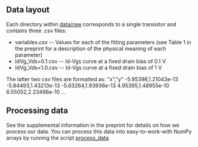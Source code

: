 
## Data layout
Each directory within [data/raw](data/raw) corresponds to a single transistor and 
contains three .csv files:
* variables.csv -- Values for each of the fitting parameters (see Table 1 in the
preprint for a description of the physical meaning of each parameter)
* IdVg_Vds=0.1.csv -- Id-Vgs curve at a fixed drain bias of 0.1 V
* IdVg_Vds=1.0.csv -- Id-Vgs curve at a fixed drain bias of 1 V

The latter two csv files are formatted as:
"x","y"
-5.95398,1.21043e-13
-5.84493,1.43213e-13
-5.63264,1.93936e-13
4.95395,1.48955e-10
6.55052,2.23486e-10
...


## Processing data
See the supplemental information in the preprint for details on how we process
our data. You can process this data into easy-to-work-with NumPy arrays by
running the script [process_data](./../demo/process_data.py).


